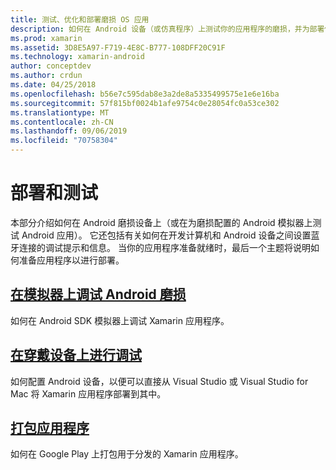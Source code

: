 ```yaml
---
title: 测试、优化和部署磨损 OS 应用
description: 如何在 Android 设备（或仿真程序）上测试你的应用程序的磨损，并为部署做好准备。
ms.prod: xamarin
ms.assetid: 3D8E5A97-F719-4E8C-B777-108DFF20C91F
ms.technology: xamarin-android
author: conceptdev
ms.author: crdun
ms.date: 04/25/2018
ms.openlocfilehash: b56e7c595dab8e3a2de8a5335499575e1e6e16ba
ms.sourcegitcommit: 57f815bf0024b1afe9754c0e28054fc0a53ce302
ms.translationtype: MT
ms.contentlocale: zh-CN
ms.lasthandoff: 09/06/2019
ms.locfileid: "70758304"
---
```

# <a name="deployment-and-testing"></a>部署和测试

本部分介绍如何在 Android 磨损设备上（或在为磨损配置的 Android 模拟器上测试 Android 应用）。 它还包括有关如何在开发计算机和 Android 设备之间设置蓝牙连接的调试提示和信息。
当你的应用程序准备就绪时，最后一个主题将说明如何准备应用程序以进行部署。

## <a name="debug-android-wear-on-an-emulatorandroidweardeploy-testdebug-on-emulatormd"></a>[在模拟器上调试 Android 磨损](~/android/wear/deploy-test/debug-on-emulator.md)

如何在 Android SDK 模拟器上调试 Xamarin 应用程序。

## <a name="debug-on-a-wear-deviceandroidweardeploy-testdebug-on-devicemd"></a>[在穿戴设备上进行调试](~/android/wear/deploy-test/debug-on-device.md)

如何配置 Android 设备，以便可以直接从 Visual Studio 或 Visual Studio for Mac 将 Xamarin 应用程序部署到其中。

## <a name="packaging-wear-appsandroidweardeploy-testpackagingmd"></a>[打包应用程序](~/android/wear/deploy-test/packaging.md)

如何在 Google Play 上打包用于分发的 Xamarin 应用程序。
